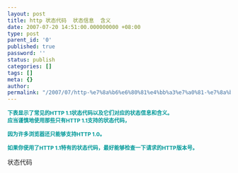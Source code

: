 ```yaml
---
layout: post
title: http 状态代码  状态信息  含义
date: 2007-07-20 14:51:00.000000000 +08:00
type: post
parent_id: '0'
published: true
password: ''
status: publish
categories: []
tags: []
meta: {}
author: 
permalink: "/2007/07/http-%e7%8a%b6%e6%80%81%e4%bb%a3%e7%a0%81-%e7%8a%b6%e6%80%81%e4%bf%a1%e6%81%af-%e5%90%ab%e4%b9%89.html"
---
```

**<font style="font-size: 12px" color="#009999">下表显示了常见的HTTP 1.1状态代码以及它们对应的状态信息和含义。 <br>
应当谨慎地使用那些只有HTTP 1.1支持的状态代码，</font>**

**<font style="font-size: 12px" color="#009999">因为许多浏览器还只能够支持HTTP 1.0。</font>**

**<font style="font-size: 12px"><font color="#009999">如果你使用了HTTP 1.1特有的状态代码，最好能够检查一下请求的HTTP版本号。</font> </font>**

**<font style="font-size: 12px"></font>**

状态代码

